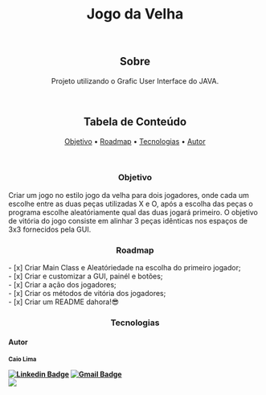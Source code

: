 <h1 align=center> Jogo da Velha </h1><br>

<h2 align=center>Sobre</h2>
<p align=center> Projeto utilizando o Grafic User Interface do JAVA.</p><br>

<h2 align=center>Tabela de Conteúdo</h2>
 <p align="center">
 <a href="#objetivo">Objetivo</a> •
 <a href="#roadmap">Roadmap</a> • 
 <a href="#tecnologias">Tecnologias</a> •
 <a href="#autor">Autor</a>
</p><br>

<h3 align=center>Objetivo</h3>
<p> Criar um jogo no estilo jogo da velha para dois jogadores, onde cada um escolhe entre as duas peças utilizadas X e O, após a escolha das peças o programa escolhe aleatóriamente qual das duas jogará primeiro. O objetivo de vitória do jogo consiste em alinhar 3 peças idênticas nos espaços de 3x3 fornecidos pela GUI.</p>
<h3 align=center>Roadmap</h3>
- [x] Criar Main Class e Aleatóriedade na escolha do primeiro jogador;<br>
- [x] Criar e customizar a GUI, painél e botões;<br>
- [x] Criar a ação dos jogadores;<br>
- [x] Criar os métodos de vitória dos jogadores;<br>
- [x] Criar um README dahora!😎<br>

<h3 align=center>Tecnologias</h3>

<h4>Autor<h4>
 <sub><b>Caio Lima</b></sub></a>

[![Linkedin Badge](https://img.shields.io/badge/-Caio-blue?style=flat-square&logo=Linkedin&logoColor=white&link=https://www.linkedin.com/in/caio-lima-40b60a146/)](https://www.linkedin.com/in/caio-lima-40b60a146/) 
[![Gmail Badge](https://img.shields.io/badge/-oliveira.caiolima@gmail.com-c14438?style=flat-square&logo=Gmail&logoColor=white&link=mailto:oliveira.caiolima@gmail.com)](mailto:oliveira.caiolima@gmail.com)<br>
 <img src="https://img.shields.io/badge/JAVA-Jogo Da Velha-lightgrey">
 
